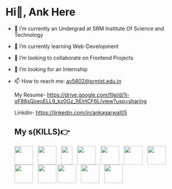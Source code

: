 # Hi👋, Ank Here


- 🔭 I’m currently an Undergrad at SRM Institute Of Science and Technology 
- 🌱 I’m currently learning Web-Development
- 👯 I’m looking to collaborate on Frontend Projects
- 🤔 I’m looking for an Internship
  
- 📫 How to reach me: av5602@srmist.edu.in
  
    My Resume- https://drive.google.com/file/d/1i-oF88sQoeoELL9_kz0Gz_1tElrtCF6L/view?usp=sharing

    Linkdin- https://linkedin.com/in/ankagarwal05

  ## My s(KILLS)👉

  <a href="https://www.python.org"><img src="https://cdn.jsdelivr.net/gh/devicons/devicon/icons/python/python-plain.svg" align="left" height=50px style="padding-right:10px"/></a>
  <a href="https://www.cprogramming.com"><img src="https://cdn.jsdelivr.net/gh/devicons/devicon/icons/c/c-plain.svg" align="left" height=50px style="padding-right:10px;" width="50px"/></a>
  <a href="https://isocpp.org"><img src="https://cdn.jsdelivr.net/gh/devicons/devicon/icons/cplusplus/cplusplus-plain.svg" align="left" height=50px style="padding-right:10px;" width="30px"/></a>
  <a href="https://www.w3schools.com/cs/index.php"><img src="https://cdn.jsdelivr.net/gh/devicons/devicon/icons/csharp/csharp-original.svg" align="left" height=50px style="padding-right:10px;"/></a>
  <a href="https://www.w3.org/html/"><img src="https://cdn.jsdelivr.net/gh/devicons/devicon/icons/html5/html5-plain.svg" align="left" height=50px style="padding-right:10px;" width="50px"/></a>
  <a href="https://www.w3schools.com/css/"><img src="https://cdn.jsdelivr.net/gh/devicons/devicon/icons/css3/css3-plain.svg" align="left" height=50px style="padding-right:10px;" width="50px"/></a>
  <a href="https://www.w3schools.com/js/"><img src="https://cdn.jsdelivr.net/gh/devicons/devicon/icons/javascript/javascript-plain.svg" align="left" height=50px style="padding-right:10px;" width="50px"/></a>
  <a href="https://nodejs.org/en"><img src="https://cdn.jsdelivr.net/gh/devicons/devicon/icons/nodejs/nodejs-plain.svg" align="left" height=50px style="padding-right:10px;" width="50px"/></a>  
  <a href="https://react.dev"><img src="https://cdn.jsdelivr.net/gh/devicons/devicon/icons/react/react-original.svg" align="left" height=50px style="padding-right:10px margin-top:5px;" width="50px"/></a>
  <a href="https://www.mysql.com/"><img src="https://cdn.jsdelivr.net/gh/devicons/devicon/icons/mysql/mysql-plain.svg" align="left" height=50px style="padding-right:10px;" width="50px"/></a>
  <a href="https://flask.palletsprojects.com/en/3.0.x"> <img src="https://cdn.jsdelivr.net/gh/devicons/devicon/icons/flask/flask-original.svg" align="left" height=50px style="padding-right:10px;" width="50px"/></a>
  <a href="https://git-scm.com/"><img src="https://cdn.jsdelivr.net/gh/devicons/devicon/icons/git/git-original.svg" align="left" height=50px style="padding-right:10px;"/></a>

          
          
          
          
          
  
            
          

